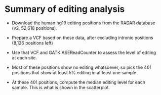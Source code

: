 # Summary of editing analysis


* Download the human hg19 editing positions from the RADAR database (v2, 52,618 positions).

* Prepare a VCF based on these data, after excluding intronic positions (8,126 positions left)

* Use that VCF and GATK ASEReadCounter to assess the level of editing at each site.

* Most of these positions show no editing whatsoever, so pick the 401 positions that show at least 5% editing in at least one sample.

* At these 401 positions, compute the median editing level for each sample. This is what is shown in the scatterplot.